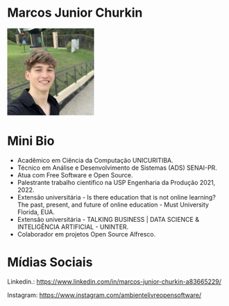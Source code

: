 # Marcos Junior Churkin
<img src="/speakers/img/marcosjuniorchurkin.jpg" alt="Marcos Junior Churkin" style="height: 200px; width:200px;"/>

# Mini Bio
* Acadêmico em Ciência da Computação UNICURITIBA.
* Técnico em Análise e Desenvolvimento de Sistemas (ADS) SENAI-PR.
* Atua com Free Software e Open Source.
* Palestrante trabalho científico na USP Engenharia da Produção 2021, 2022.
* Extensão universitária - Is there education that is not online learning? The past, present, and future of online education - Must University Florida, EUA.
* Extensão universitária - TALKING BUSINESS | DATA SCIENCE & INTELIGÊNCIA ARTIFICIAL - UNINTER.
* Colaborador em projetos Open Source Alfresco.

# Mídias Sociais
Linkedin.: https://www.linkedin.com/in/marcos-junior-churkin-a83665229/

Instagram: https://www.instagram.com/ambientelivreopensoftware/
